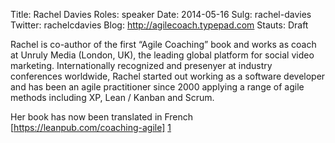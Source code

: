 Title: Rachel Davies
Roles: speaker
Date: 2014-05-16
Sulg: rachel-davies
Twitter: rachelcdavies
Blog: http://agilecoach.typepad.com
Stauts: Draft


Rachel is co-author of the first “Agile Coaching” book and works as coach at Unruly Media (London, UK), the leading global platform for social video marketing. Internationally recognized and presenyer at industry conferences worldwide, Rachel started out working as a software developer and has been an agile practitioner since 2000 applying a range of agile methods including XP, Lean / Kanban and Scrum.

Her book has now been translated in French [https://leanpub.com/coaching-agile] [1]

[1]:https://leanpub.com/coaching-agile

